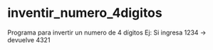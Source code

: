 # inventir_numero_4digitos
Programa para invertir un numero de 4 dígitos Ej: Si ingresa 1234 -> devuelve 4321 
